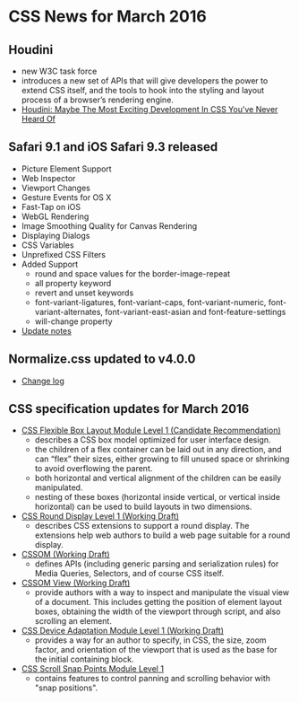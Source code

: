 # CSS News for March 2016

## Houdini

- new W3C task force
- introduces a new set of APIs that will give developers the power to extend CSS itself, and the tools to hook into the styling and layout process of a browser’s rendering engine.
- [Houdini: Maybe The Most Exciting Development In CSS You’ve Never Heard Of](https://www.smashingmagazine.com/2016/03/houdini-maybe-the-most-exciting-development-in-css-youve-never-heard-of/)

## Safari 9.1 and iOS Safari 9.3 released

- Picture Element Support
- Web Inspector
- Viewport Changes
- Gesture Events for OS X
- Fast-Tap on iOS
- WebGL Rendering
- Image Smoothing Quality for Canvas Rendering
- Displaying Dialogs
- CSS Variables
- Unprefixed CSS Filters
- Added Support
    - round and space values for the border-image-repeat
    - all property keyword
    - revert and unset keywords
    - font-variant-ligatures, font-variant-caps, font-variant-numeric, font-variant-alternates, font-variant-east-asian and font-feature-settings
    - will-change property
- [Update notes](https://developer.apple.com/library/mac/releasenotes/General/WhatsNewInSafari/Articles/Safari_9_1.html)

## Normalize.css updated to v4.0.0
- [Change log](https://github.com/necolas/normalize.css/blob/master/CHANGELOG.md)

## CSS specification updates for March 2016

-  [CSS Flexible Box Layout Module Level 1 (Candidate Recommendation)](https://www.w3.org/TR/2016/CR-css-flexbox-1-20160301/#changes)
    - describes a CSS box model optimized for user interface design.
    - the children of a flex container can be laid out in any direction, and can “flex” their sizes, either growing to fill unused space or shrinking to avoid overflowing the parent. 
    - both horizontal and vertical alignment of the children can be easily manipulated.
    - nesting of these boxes (horizontal inside vertical, or vertical inside horizontal) can be used to build layouts in two dimensions. 
-  [CSS Round Display Level 1 (Working Draft)](https://www.w3.org/TR/css-round-display-1/#changes)
    - describes CSS extensions to support a round display. The extensions help web authors to build a web page suitable for a round display. 
- [CSSOM (Working Draft)](https://www.w3.org/TR/2016/WD-cssom-1-20160317/#change-history)
    - defines APIs (including generic parsing and serialization rules) for Media Queries, Selectors, and of course CSS itself.
- [CSSOM View (Working Draft)](https://www.w3.org/TR/2016/WD-cssom-view-1-20160317/#change-history)
    - provide authors with a way to inspect and manipulate the visual view of a document. This includes getting the position of element layout boxes, obtaining the width of the viewport through script, and also scrolling an element.
- [CSS Device Adaptation Module Level 1 (Working Draft)](https://www.w3.org/TR/2016/WD-css-device-adapt-1-20160329/)
    - provides a way for an author to specify, in CSS, the size, zoom factor, and orientation of the viewport that is used as the base for the initial containing block.
- [CSS Scroll Snap Points Module Level 1](https://www.w3.org/TR/2016/WD-css-snappoints-1-20160329/)
    - contains features to control panning and scrolling behavior with "snap positions".
